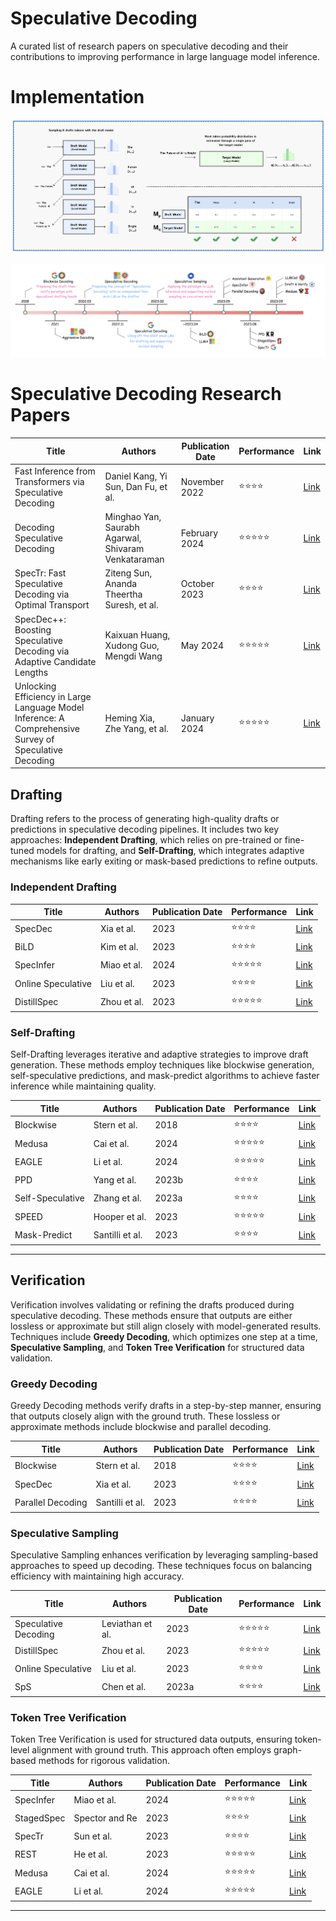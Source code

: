 # Speculative Decoding 

A curated list of research papers on speculative decoding and their contributions to improving performance in large language model inference.

# Implementation

![Speculative Decoding Target and Draft Model](sd_flow.png)





![Speculative Decoding](speculative-decoding-timeline.png)
# Speculative Decoding Research Papers

**Title**                                                                                   | **Authors**                                     | **Publication Date** | **Performance** | **Link**                                                                                   |
|--------------------------------------------------------------------------------------------|------------------------------------------------|----------------------|-----------------|-------------------------------------------------------------------------------------------|
| Fast Inference from Transformers via Speculative Decoding                                  | Daniel Kang, Yi Sun, Dan Fu, et al.            | November 2022        | ⭐⭐⭐⭐           | [Link](https://arxiv.org/abs/2211.17192)                                             |
| Decoding Speculative Decoding                                                              | Minghao Yan, Saurabh Agarwal, Shivaram Venkataraman | February 2024       | ⭐⭐⭐⭐⭐          | [Link](https://arxiv.org/abs/2402.01528)                                             |
| SpecTr: Fast Speculative Decoding via Optimal Transport                                    | Ziteng Sun, Ananda Theertha Suresh, et al.     | October 2023         | ⭐⭐⭐⭐           | [Link](https://arxiv.org/abs/2310.15141)                                             |
| SpecDec++: Boosting Speculative Decoding via Adaptive Candidate Lengths                    | Kaixuan Huang, Xudong Guo, Mengdi Wang         | May 2024             | ⭐⭐⭐⭐⭐          | [Link](https://arxiv.org/abs/2405.19715)                                             |
| Unlocking Efficiency in Large Language Model Inference: A Comprehensive Survey of Speculative Decoding | Heming Xia, Zhe Yang, et al.                   | January 2024         | ⭐⭐⭐⭐⭐          | [Link](https://arxiv.org/abs/2401.07851)                                             |




## Drafting

Drafting refers to the process of generating high-quality drafts or predictions in speculative decoding pipelines. It includes two key approaches: **Independent Drafting**, which relies on pre-trained or fine-tuned models for drafting, and **Self-Drafting**, which integrates adaptive mechanisms like early exiting or mask-based predictions to refine outputs.

### Independent Drafting
| **Title**                                   | **Authors**           | **Publication Date** | **Performance** | **Link**                                   |
|---------------------------------------------|-----------------------|----------------------|-----------------|--------------------------------------------|
| SpecDec                                     | Xia et al.            | 2023                 | ⭐⭐⭐⭐           | [Link](https://arxiv.org/abs/2211.17192) |
| BiLD                                        | Kim et al.            | 2023                 | ⭐⭐⭐⭐           | [Link](https://example.com)          |
| SpecInfer                                   | Miao et al.           | 2024                 | ⭐⭐⭐⭐⭐          | [Link](https://example.com)          |
| Online Speculative                          | Liu et al.            | 2023                 | ⭐⭐⭐⭐           | [Link](https://example.com)          |
| DistillSpec                                 | Zhou et al.           | 2023                 | ⭐⭐⭐⭐⭐          | [Link](https://example.com)          |

### Self-Drafting
Self-Drafting leverages iterative and adaptive strategies to improve draft generation. These methods employ techniques like blockwise generation, self-speculative predictions, and mask-predict algorithms to achieve faster inference while maintaining quality.

| **Title**                                   | **Authors**           | **Publication Date** | **Performance** | **Link**                                   |
|---------------------------------------------|-----------------------|----------------------|-----------------|--------------------------------------------|
| Blockwise                                   | Stern et al.          | 2018                 | ⭐⭐⭐⭐           | [Link](https://example.com)          |
| Medusa                                      | Cai et al.            | 2024                 | ⭐⭐⭐⭐⭐          | [Link](https://example.com)          |
| EAGLE                                       | Li et al.             | 2024                 | ⭐⭐⭐⭐⭐          | [Link](https://example.com)          |
| PPD                                         | Yang et al.           | 2023b                | ⭐⭐⭐⭐           | [Link](https://example.com)          |
| Self-Speculative                            | Zhang et al.          | 2023a                | ⭐⭐⭐⭐           | [Link](https://example.com)          |
| SPEED                                       | Hooper et al.         | 2023                 | ⭐⭐⭐⭐⭐          | [Link](https://example.com)          |
| Mask-Predict                                | Santilli et al.       | 2023                 | ⭐⭐⭐⭐           | [Link](https://example.com)          |

---

## Verification

Verification involves validating or refining the drafts produced during speculative decoding. These methods ensure that outputs are either lossless or approximate but still align closely with model-generated results. Techniques include **Greedy Decoding**, which optimizes one step at a time, **Speculative Sampling**, and **Token Tree Verification** for structured data validation.

### Greedy Decoding
Greedy Decoding methods verify drafts in a step-by-step manner, ensuring that outputs closely align with the ground truth. These lossless or approximate methods include blockwise and parallel decoding.

| **Title**                                   | **Authors**           | **Publication Date** | **Performance** | **Link**                                   |
|---------------------------------------------|-----------------------|----------------------|-----------------|--------------------------------------------|
| Blockwise                                   | Stern et al.          | 2018                 | ⭐⭐⭐⭐           | [Link](https://example.com)          |
| SpecDec                                     | Xia et al.            | 2023                 | ⭐⭐⭐⭐           | [Link](https://example.com)          |
| Parallel Decoding                           | Santilli et al.       | 2023                 | ⭐⭐⭐⭐           | [Link](https://example.com)          |

### Speculative Sampling
Speculative Sampling enhances verification by leveraging sampling-based approaches to speed up decoding. These techniques focus on balancing efficiency with maintaining high accuracy.

| **Title**                                   | **Authors**           | **Publication Date** | **Performance** | **Link**                                   |
|---------------------------------------------|-----------------------|----------------------|-----------------|--------------------------------------------|
| Speculative Decoding                        | Leviathan et al.      | 2023                 | ⭐⭐⭐⭐⭐          | [Link](https://example.com)          |
| DistillSpec                                 | Zhou et al.           | 2023                 | ⭐⭐⭐⭐⭐          | [Link](https://example.com)          |
| Online Speculative                          | Liu et al.            | 2023                 | ⭐⭐⭐⭐           | [Link](https://example.com)          |
| SpS                                         | Chen et al.           | 2023a                | ⭐⭐⭐⭐           | [Link](https://example.com)          |

### Token Tree Verification
Token Tree Verification is used for structured data outputs, ensuring token-level alignment with ground truth. This approach often employs graph-based methods for rigorous validation.

| **Title**                                   | **Authors**           | **Publication Date** | **Performance** | **Link**                                   |
|---------------------------------------------|-----------------------|----------------------|-----------------|--------------------------------------------|
| SpecInfer                                   | Miao et al.           | 2024                 | ⭐⭐⭐⭐⭐          | [Link](https://example.com)          |
| StagedSpec                                  | Spector and Re        | 2023                 | ⭐⭐⭐⭐           | [Link](https://example.com)          |
| SpecTr                                      | Sun et al.            | 2023                 | ⭐⭐⭐⭐           | [Link](https://example.com)          |
| REST                                        | He et al.             | 2023                 | ⭐⭐⭐⭐⭐          | [Link](https://example.com)          |
| Medusa                                      | Cai et al.            | 2024                 | ⭐⭐⭐⭐⭐          | [Link](https://example.com)          |
| EAGLE                                       | Li et al.             | 2024                 | ⭐⭐⭐⭐⭐          | [Link](https://example.com)          |

---